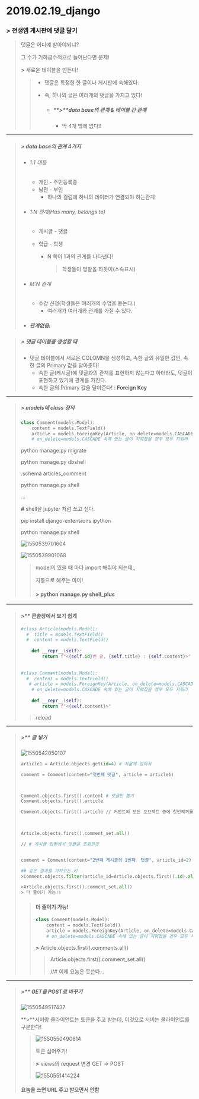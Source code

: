 # 2019.02.19_django

### **>** 전생앱 게시판에 댓글 달기

> 댓글은 어디에 받아야되냐?
>
> 그 수가 기하급수적으로 늘어난다면 문제!
>
> **>** 새로운 테이블을 만든다!
>
> > - 댓글은 특정한 한 글이나 게시판에 속해있다.
> >
> > - 즉, 하나의 글은 여러개의 댓글을 가지고 있다!
> >
> >   - ##### **>**data base의 관계 & 테이블 간 관계
> >
> >     - 딱 4개 밖에 없다!!



---



> ##### **>**  data base의 관계 4가지
>
> - ###### 1:1 대응
>
>   - 개인 - 주민등록증
>   - 남편 - 부인
>     - 하나의 컬럼에 하나의 데이터가 연결되야 하는관계
>
> - ###### 1:N 관계(Has many, belongs to)
>
>   - 게시글 - 댓글
>
>   - 학급 - 학생
>
>     - N 쪽이 1과의 관계를 나타낸다!
>
>       > 학생들이 명찰을 하듯이(소속표시)
>
> - ###### M:N 관계
>
>   - 수강 신청(학생들은 여러개의 수업을 듣는다.)
>     - 여러개가 여러개와 관계를 가질 수 있다.
>
> - ##### 관계없음.



> ##### **>** 댓글 테이블을 생성할 때
>
> - 댓글 테이블에서 새로운 COLOMN을 생성하고, 속한 글의 유일한 값인, 속한 글의 Primary 값을 달아준다!
>   - 속한 글(게시글)에 댓글과의 관계를 표현하지 않는다고 하더라도, 댓글이 표현하고 있기에 관계를 가진다.
>   - 속한 글의 Primary 값을 달아준다! : **Foreign Key**



---



> ##### >  models에 class 정의
>
> ```python
> class Comment(models.Model):
>     content = models.TextField()
>     article = models.ForeignKey(Article, on_delete=models.CASCADE) # 커멘트가 갖고 있는 게시글 id 
>     # on_delete=models.CASCADE 속해 있는 글이 지워졌을 경우 모두 지워라 
> ```
>
> python manage.py migrate
>
> python manage.py dbshell
>
> .schema articles_comment
>
>  
>
> python manage.py shell
>
> ...
>
> **#** shell을 jupyter 처럼 쓰고 싶다.
>
> pip install django-extensions ipython
>
> python manage.py shell
>
> ![1550539701604](C:\Users\student\AppData\Roaming\Typora\typora-user-images\1550539701604.png)
>
> ![1550539901068](C:\Users\student\AppData\Roaming\Typora\typora-user-images\1550539901068.png)
>
> > model이 있을 때 마다 import 해줘야 되는데,,
> >
> > 자동으로 해주는 아이!
> >
> > #### **>** python manage.py shell_plus



---



> #### >** 콘솔창에서 보기 쉽게
>
> ```python 
> #class Article(models.Model):
>   #  title = models.TextField()
>   #  content = models.TextField()
>     
>     def __repr__(self):
>         return f"<{self.id}번 글, {self.title} : {self.content}>" # 제목 : 내용 처럼 보이게
>         
>     
> #class Comment(models.Model):
>   #  content = models.TextField()
>    # article = models.ForeignKey(Article, on_delete=models.CASCADE) # 커멘트가 갖고 있는 게시글 id 
>     # on_delete=models.CASCADE 속해 있는 글이 지워졌을 경우 모두 지워라 
>     
>     def __repr__(self):
>         return f"<{self.content}>"
> ```
>
> > reload



---



> ##### >** 글 넣기
>
> ![1550542050107](C:\Users\student\AppData\Roaming\Typora\typora-user-images\1550542050107.png)
>
> ```python
> article1 = Article.objects.get(id=4) # 처음께 없어서
> 
> comment = Comment(content="첫번쨰 댓글", article = article1)
> 
> 
> 
> Comment.objects.first().content # 댓글만 뽑기
> Comment.objects.first().article
> 
> Comment.objects.first().article // 커멘트의 모든 오브젝트 중에 첫번쨰꺼를 들고 올건데 알티클 게시글을 가져와
> 
>  
> 
> Article.objects.first().comment_set.all()
> 
> // # 게시글 입장에서 댓글을 조회한것
> 
> 
> comment = Comment(content="2번쨰 게시글의 1번째  댓글", article_id=2)
> 
> ## 같은 결과를 가져오는 키
> >Comment.objects.filter(article_id=Article.objects.first().id).all()
> 
> >Article.objects.first().comment_set.all() 
> > 더 줄이기 가능!!
> ```
>
> > #### 더 줄이기 가능! 
> >
> > ```python
> > class Comment(models.Model):
> >     content = models.TextField()
> >     article = models.ForeignKey(Article, on_delete=models.CASCADE, related_name="comments") # 커멘트가 갖고 있는 게시글 id 
> >     # on_delete=models.CASCADE 속해 있는 글이 지워졌을 경우 모두 지워라 
> > ```
> >
> > **>** Article.objects.first().comments.all()
> >
> > > Article.objects.first().comment_set.all()
> > >
> > > //# 이제 요놈은 못쓴다...



---



> ##### >** GET을 POST로 바꾸기
>
> ![1550549517437](C:\Users\student\AppData\Roaming\Typora\typora-user-images\1550549517437.png)
>
>  
>
> **>**서버랑 클라이언트는 토큰을 주고 받는데, 이것으로 서버는 클라이언트를 구분한다! 
>
> > ![1550550490614](C:\Users\student\AppData\Roaming\Typora\typora-user-images\1550550490614.png)
> >
> > 토큰 심어주기!
> >
> >  
> >
> > **>** views의 request 변경 GET => POST
> >
> > ![1550551414224](C:\Users\student\AppData\Roaming\Typora\typora-user-images\1550551414224.png)
>
> #### 요놈을 쓰면 URL 주고 받으면서 안함















































